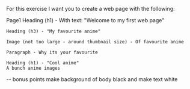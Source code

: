 For this exercise I want you to create a web page with the following:

Page1
Heading (h1) - With text: "Welcome to my first web page"

    Heading (h3) - "My favourite anime"

    Image (not too large - around thumbnail size) - Of favourite anime

    Paragraph - Why its your favourite

    Heading (h1) - "Cool anime"
    A bunch anime images

-- bonus points
make background of body black and make text white
